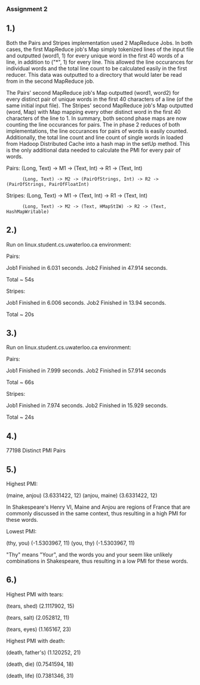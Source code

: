### Assignment 2

## 1.)
Both the Pairs and Stripes implementation used 2 MapReduce Jobs.  In both cases, the first MapReduce job's Map simply tokenized lines of the input file and outputted (word1, 1) for every unique word in the first 40 words of a line, in addition to ("*", 1) for every line.  This allowed the line occurances for individual words and the total line count to be calculated easily in the first reducer.  This data was outputted to a directory that would later be read from in the second MapReduce job.

The Pairs' second MapReduce job's Map outputted (word1, word2) for every distinct pair of unique words in the first 40 characters of a line (of the same initial input file).  The Stripes' second MapReduce job's Map outputted (word, Map) with Map mapping every other distinct word in the first 40 characters of the line to 1.  In summary, both second phase maps are now counting the line occurances for pairs.  The in phase 2 reduces of both implementations, the line occurances for pairs of words is easily counted.  Additionally, the total line count and line count of single words in loaded from Hadoop Distributed Cache into a hash map in the setUp method.  This is the only additional data needed to calculate the PMI for every pair of words.

Pairs:    (Long, Text) -> M1 -> (Text, Int) -> R1 -> (Text, Int)

          (Long, Text) -> M2 -> (PairOfStrings, Int) -> R2 -> (PairOfStrings, PairOfFloatInt)

Stripes:  (Long, Text) -> M1 -> (Text, Int) -> R1 -> (Text, Int)

          (Long, Text) -> M2 -> (Text, HMapStIW) -> R2 -> (Text, HashMapWritable)

## 2.)
Run on linux.student.cs.uwaterloo.ca environment:

Pairs:

Job1 Finished in 6.031 seconds.
Job2 Finished in 47.914 seconds.

Total ~ 54s

Stripes:

Job1 Finished in 6.006 seconds.
Job2 Finished in 13.94 seconds.

Total ~ 20s

## 3.)
Run on linux.student.cs.uwaterloo.ca environment:

Pairs:

Job1 Finished in 7.999 seconds.
Job2 Finished in 57.914 seconds

Total ~ 66s

Stripes:

Job1 Finished in 7.974 seconds.
Job2 Finished in 15.929 seconds.

Total ~ 24s

## 4.)
77198 Distinct PMI Pairs

## 5.) 
Highest PMI:

(maine, anjou)  (3.6331422, 12)
(anjou, maine)  (3.6331422, 12)

In Shakespeare's Henry VI, Maine and Anjou are regions of France that are commonly discussed in the same context, thus resulting in a high PMI for these words.

Lowest PMI:

(thy, you)  (-1.5303967, 11)
(you, thy)  (-1.5303967, 11)

"Thy" means "Your", and the words you and your seem like unlikely combinations in Shakespeare, thus resulting in a low PMI for these words.

## 6.)
Highest PMI with tears:

(tears, shed) (2.1117902, 15)

(tears, salt) (2.052812, 11)

(tears, eyes) (1.165167, 23)

Highest PMI with death:

(death, father's) (1.120252, 21)

(death, die)  (0.7541594, 18)

(death, life) (0.7381346, 31)
